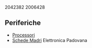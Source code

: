 2042382
2006428
## Periferiche
- [Processori](./processori.md)
- [Schede Madri](./schede_madri.md)
Elettronica Padovana